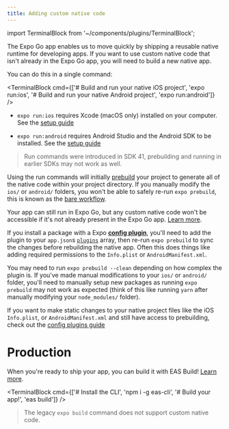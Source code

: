 ```yaml
---
title: Adding custom native code
---
```


import TerminalBlock from '~/components/plugins/TerminalBlock';

The Expo Go app enables us to move quickly by shipping a reusable native runtime for developing apps. If you want to use custom native code that isn't already in the Expo Go app, you will need to build a new native app.

You can do this in a single command:

<TerminalBlock cmd={['# Build and run your native iOS project', 'expo run:ios', '# Build and run your native Android project', 'expo run:android']} />

<!-- TODO: Add a doctor command bootstrap easier -->
<!-- TODO: Don't link outside of Expo docs -->

- `expo run:ios` requires Xcode (macOS only) installed on your computer. See the [setup guide](https://reactnative.dev/docs/environment-setup)

<!-- TODO: Add a doctor command bootstrap easier -->
<!-- TODO: Don't link outside of Expo docs -->

- `expo run:android` requires Android Studio and the Android SDK to be installed. See the [setup guide](https://reactnative.dev/docs/environment-setup)

> Run commands were introduced in SDK 41, prebuilding and running in earlier SDKs may not work as well.

<!-- TODO: Link to run commands doc -->
<!-- TODO: Link to prebuild commands doc -->

Using the run commands will initially [prebuild](https://expo.fyi/prebuilding) your project to generate all of the native code within your project directory. If you manually modify the `ios/` or `android/` folders, you won't be able to safely re-run `expo prebuild`, this is known as the [bare workflow](../introduction/managed-vs-bare.md#bare-workflow).

Your app can still run in Expo Go, but any custom native code won't be accessible if it's not already present in the Expo Go app. [Learn more](./using-expo-client).

If you install a package with a Expo [**config plugin**](../guides/config-plugins), you'll need to add the plugin to your `app.json`s [`plugins`](../versions/latest/config/app/#plugins) array, then re-run `expo prebuild` to sync the changes before rebuilding the native app. Often this does things like adding required permissions to the `Info.plist` or `AndroidManifest.xml`.

You may need to run `expo prebuild --clean` depending on how complex the plugin is. If you've made manual modifications to your `ios/` or `android/` folder, you'll need to manually setup new packages as running `expo prebuild` may not work as expected (think of this like running `yarn` after manually modifying your `node_modules/` folder).

If you want to make static changes to your native project files like the iOS `Info.plist`, or `AndroidManifest.xml` and still have access to prebuilding, check out the [config plugins guide](../guides/config-plugins/#creating-a-plugin)

# Production

When you're ready to ship your app, you can build it with EAS Build! [Learn more](/build/introduction.md).

<TerminalBlock cmd={['# Install the CLI', 'npm i -g eas-cli', '# Build your app!', 'eas build']} />

> The legacy `expo build` command does not support custom native code.
